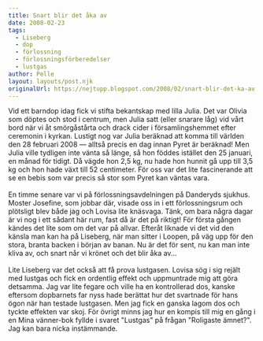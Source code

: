 ```yaml
---
title: Snart blir det åka av
date: 2008-02-23
tags: 
  - Liseberg
  - dop
  - förlossning
  - förlossningsförberedelser
  - lustgas	
author: Pelle
layout: layouts/post.njk
originalUrl: https://nejtupp.blogspot.com/2008/02/snart-blir-det-ka-av.html
---
```


Vid ett barndop idag fick vi stifta bekantskap med lilla Julia. Det var Olivia som döptes och stod i centrum, men Julia satt (eller snarare låg) vid vårt bord när vi åt smörgåstårta och drack cider i församlingshemmet efter ceremonin i kyrkan. Lustigt nog var Julia beräknad att komma till världen den 28 februari 2008 — alltså precis en dag innan Pyret är beräknad! Men Julia ville tydligen inte vänta så länge, så hon föddes istället den 25 januari, en månad för tidigt. Då vägde hon 2,5 kg, nu hade hon hunnit gå upp till 3,5 kg och hon hade växt till 52 centimeter. För oss var det lite fascinerande att se en bebis som var precis så stor som Pyret kan väntas vara.<br>
<br>
En timme senare var vi på förlossningsavdelningen på Danderyds sjukhus. Moster Josefine, som jobbar där, visade oss in i ett förlossningsrum och plötsligt blev både jag och Lovisa lite knäsvaga. Tänk, om bara några dagar är vi nog i ett sådant här rum, fast då är det på riktigt! För första gången kändes det lite som om det var på allvar. Efteråt liknade vi det vid den känsla man kan ha på Liseberg, när man sitter i Loopen, på väg upp för den stora, branta backen i början av banan. Nu är det för sent, nu kan man inte kliva av, och snart når vi krönet och det blir åka av...<br>
<br>
Lite Liseberg var det också att få prova lustgasen. Lovisa sög i sig rejält med lustgas och fick en ordentlig effekt och uppmuntrade mig att göra detsamma. Jag var lite fegare och ville ha en kontrollerad dos, kanske eftersom dopbarnets far nyss hade berättat hur det svartnade för hans ögon när han testade lustgasen. Men jag fick en ganska lagom dos och tyckte effekten var skoj. För övrigt minns jag hur en kompis till mig en gång i en Mina vänner-bok fyllde i svaret "Lustgas" på frågan "Roligaste ämnet?". Jag kan bara nicka instämmande.
<!-- no comments on this post -->